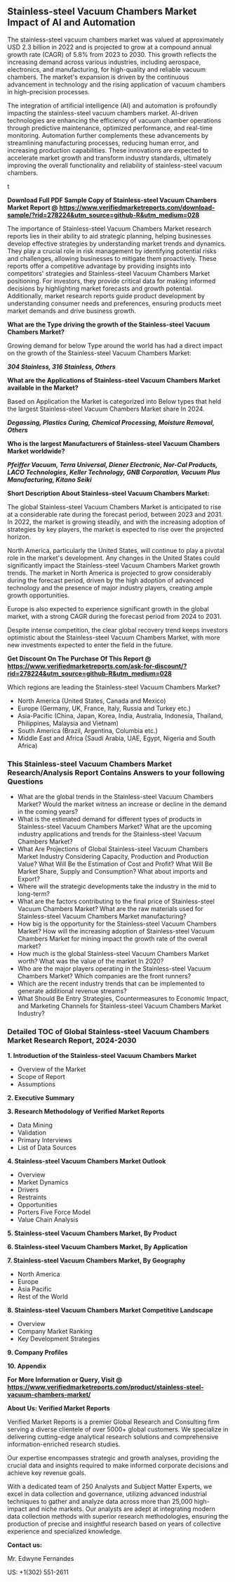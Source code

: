 <h2>Stainless-steel Vacuum Chambers Market Impact of AI and Automation</h2><p>The stainless-steel vacuum chambers market was valued at approximately USD 2.3 billion in 2022 and is projected to grow at a compound annual growth rate (CAGR) of 5.8% from 2023 to 2030. This growth reflects the increasing demand across various industries, including aerospace, electronics, and manufacturing, for high-quality and reliable vacuum chambers. The market's expansion is driven by the continuous advancement in technology and the rising application of vacuum chambers in high-precision processes.</p><p>The integration of artificial intelligence (AI) and automation is profoundly impacting the stainless-steel vacuum chambers market. AI-driven technologies are enhancing the efficiency of vacuum chamber operations through predictive maintenance, optimized performance, and real-time monitoring. Automation further complements these advancements by streamlining manufacturing processes, reducing human error, and increasing production capabilities. These innovations are expected to accelerate market growth and transform industry standards, ultimately improving the overall functionality and reliability of stainless-steel vacuum chambers.</p>t</p><p id="" class=""><strong>Download Full PDF Sample Copy of Stainless-steel Vacuum Chambers Market Report @ <a href="https://www.verifiedmarketreports.com/download-sample/?rid=278224&utm_source=github-R&utm_medium=028" target="_blank">https://www.verifiedmarketreports.com/download-sample/?rid=278224&utm_source=github-R&utm_medium=028</a></strong></p><p>The importance of&nbsp;Stainless-steel Vacuum Chambers Market research reports lies in their ability to aid strategic planning, helping businesses develop effective strategies by understanding market trends and dynamics. They play a crucial role in risk management by identifying potential risks and challenges, allowing businesses to mitigate them proactively. These reports offer a competitive advantage by providing insights into competitors' strategies and Stainless-steel Vacuum Chambers Market positioning. For investors, they provide critical data for making informed decisions by highlighting market forecasts and growth potential. Additionally, market research reports guide product development by understanding consumer needs and preferences, ensuring products meet market demands and drive business growth.</p><p><strong>What are the&nbsp;Type driving the growth of the Stainless-steel Vacuum Chambers Market?</strong></p><p id="" class="">Growing demand for below Type around the world has had a direct impact on the growth of the Stainless-steel Vacuum Chambers Market:</p><em><strong>304 Stainless, 316 Stainless, Others</strong></em></p><strong>What are the&nbsp;Applications&nbsp;of Stainless-steel Vacuum Chambers Market available in the Market?</strong></p><p id="" class="">Based on Application the Market is categorized into Below types that held the largest Stainless-steel Vacuum Chambers Market share In 2024.</p><em><strong>Degassing, Plastics Curing, Chemical Processing, Moisture Removal, Others</strong></em></p><strong>Who is the largest Manufacturers of Stainless-steel Vacuum Chambers Market worldwide?</strong></p><p><em><strong>Pfeiffer Vacuum, Terra Universal, Diener Electronic, Nor-Cal Products, LACO Technologies, Keller Technology, GNB Corporation, Vacuum Plus Manufacturing, Kitano Seiki</strong></em></p><p id="" class=""><strong>Short Description About Stainless-steel Vacuum Chambers Market:</strong></p><p>The global Stainless-steel Vacuum Chambers Market is anticipated to rise at a considerable rate during the forecast period, between 2023 and 2031. In 2022, the market is growing steadily, and with the increasing adoption of strategies by key players, the market is expected to rise over the projected horizon.</p><p>North America, particularly the United States, will continue to play a pivotal role in the market's development. Any changes in the United States could significantly impact the Stainless-steel Vacuum Chambers Market growth trends. The market in North America is projected to grow considerably during the forecast period, driven by the high adoption of advanced technology and the presence of major industry players, creating ample growth opportunities.</p><p>Europe is also expected to experience significant growth in the global market, with a strong CAGR during the forecast period from 2024 to 2031.</p><p>Despite intense competition, the clear global recovery trend keeps investors optimistic about the Stainless-steel Vacuum Chambers Market, with more new investments expected to enter the field in the future.</p><p id="" class=""><strong>Get Discount On The Purchase Of This Report @ <a href="https://www.verifiedmarketreports.com/ask-for-discount/?rid=278224&utm_source=github-R&utm_medium=028" target="_blank">https://www.verifiedmarketreports.com/ask-for-discount/?rid=278224&utm_source=github-R&utm_medium=028</a></strong></p>Which regions are leading the Stainless-steel Vacuum Chambers Market?</p><ul><li>North America (United States, Canada and Mexico)</li><li>Europe (Germany, UK, France, Italy, Russia and Turkey etc.)</li><li>Asia-Pacific (China, Japan, Korea, India, Australia, Indonesia, Thailand, Philippines, Malaysia and Vietnam)</li><li>South America (Brazil, Argentina, Columbia etc.)</li><li>Middle East and Africa (Saudi Arabia, UAE, Egypt, Nigeria and South Africa)</li></ul><h3 id="" class="">This Stainless-steel Vacuum Chambers Market Research/Analysis Report Contains Answers to your following Questions</h3><ul><li>What are the global trends in the Stainless-steel Vacuum Chambers Market? Would the market witness an increase or decline in the demand in the coming years?</li><li>What is the estimated demand for different types of products in Stainless-steel Vacuum Chambers Market? What are the upcoming industry applications and trends for the Stainless-steel Vacuum Chambers Market?</li><li>What Are Projections of Global Stainless-steel Vacuum Chambers Market Industry Considering Capacity, Production and Production Value? What Will Be the Estimation of Cost and Profit? What Will Be Market Share, Supply and Consumption? What about imports and Export?</li><li>Where will the strategic developments take the industry in the mid to long-term?</li><li>What are the factors contributing to the final price of Stainless-steel Vacuum Chambers Market? What are the raw materials used for Stainless-steel Vacuum Chambers Market manufacturing?</li><li>How big is the opportunity for the Stainless-steel Vacuum Chambers Market? How will the increasing adoption of Stainless-steel Vacuum Chambers Market for mining impact the growth rate of the overall market?</li><li>How much is the global Stainless-steel Vacuum Chambers Market worth? What was the value of the market In 2020?</li><li>Who are the major players operating in the Stainless-steel Vacuum Chambers Market? Which companies are the front runners?</li><li>Which are the recent industry trends that can be implemented to generate additional revenue streams?</li><li>What Should Be Entry Strategies, Countermeasures to Economic Impact, and Marketing Channels for Stainless-steel Vacuum Chambers Market Industry?</li></ul><h3 id="" class="">Detailed TOC of Global Stainless-steel Vacuum Chambers Market Research Report, 2024-2030</h3><p id="" class=""><strong>1. Introduction of the Stainless-steel Vacuum Chambers Market</strong></p><ul><li>Overview of the Market</li><li>Scope of Report</li><li>Assumptions</li></ul><p id="" class=""><strong>2. Executive Summary</strong></p><p id="" class=""><strong>3. Research Methodology of Verified Market Reports</strong></p><ul><li>Data Mining</li><li>Validation</li><li>Primary Interviews</li><li>List of Data Sources</li></ul><p id="" class=""><strong>4. Stainless-steel Vacuum Chambers Market Outlook</strong></p><ul><li>Overview</li><li>Market Dynamics</li><li>Drivers</li><li>Restraints</li><li>Opportunities</li><li>Porters Five Force Model</li><li>Value Chain Analysis</li></ul><p id="" class=""><strong>5. Stainless-steel Vacuum Chambers Market, By Product</strong></p><p id="" class=""><strong>6. Stainless-steel Vacuum Chambers Market, By Application</strong></p><p id="" class=""><strong>7. Stainless-steel Vacuum Chambers Market, By Geography</strong></p><ul><li>North America</li><li>Europe</li><li>Asia Pacific</li><li>Rest of the World</li></ul><p id="" class=""><strong>8. Stainless-steel Vacuum Chambers Market Competitive Landscape</strong></p><ul><li>Overview</li><li>Company Market Ranking</li><li>Key Development Strategies</li></ul><p id="" class=""><strong>9. Company Profiles</strong></p><p id="" class=""><strong>10. Appendix</strong></p><p id="" class=""><strong>For More Information or Query, Visit @ <a href="https://www.verifiedmarketreports.com/product/stainless-steel-vacuum-chambers-market/" target="_blank">https://www.verifiedmarketreports.com/product/stainless-steel-vacuum-chambers-market/</a></strong></p><p id="" class=""><strong>About Us: Verified Market Reports</strong></p><p id="" class="">Verified Market Reports is a premier Global Research and Consulting firm serving a diverse clientele of over 5000+ global customers. We specialize in delivering cutting-edge analytical research solutions and comprehensive information-enriched research studies.</p><p id="" class="">Our expertise encompasses strategic and growth analyses, providing the crucial data and insights required to make informed corporate decisions and achieve key revenue goals.</p><p id="" class="">With a dedicated team of 250 Analysts and Subject Matter Experts, we excel in data collection and governance, utilizing advanced industrial techniques to gather and analyze data across more than 25,000 high-impact and niche markets. Our analysts are adept at integrating modern data collection methods with superior research methodologies, ensuring the production of precise and insightful research based on years of collective experience and specialized knowledge.</p><p id="" class=""><strong>Contact us:</strong></p><p id="" class="">Mr. Edwyne Fernandes</p><p id="" class="">US: +1(302) 551-2611</p>